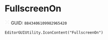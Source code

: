 # FullscreenOn
![](/img/FullscreenOn.png)
GUID: `8843406109982965420`
```
EditorGUIUtility.IconContent("FullscreenOn")
```
